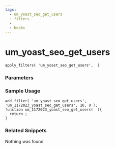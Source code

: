 ```yaml
---
tags: 
  - um_yoast_seo_get_users
  - filters
  - 
  - hooks
---
```

# um\_yoast\_seo\_get\_users

``` php:no-line-numbers
apply_filters( 'um_yoast_seo_get_users',  )
```
<div class='hook-sep'></div>

### Parameters

<div class='hook-sep'></div>



### Sample Usage

``` php:no-line-numbers
add_filter( 'um_yoast_seo_get_users', 'um_1172023_yoast_seo_get_users', 10, 0 );
function um_1172023_yoast_seo_get_users(  ){
  return ;
}
```
<div class='hook-sep'></div>



### Related Snippets

Nothing was found

